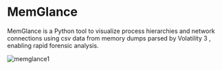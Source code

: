 # MemGlance
MemGlance is a Python tool to visualize process hierarchies and network connections using csv data from memory dumps parsed by Volatility 3 , enabling rapid forensic analysis.

![memglance1](https://github.com/user-attachments/assets/3526b2df-6c5e-4f53-8824-a355acf83aca)

